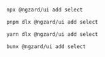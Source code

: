 ```bash tab="npm" copyButton
npx @ngzard/ui add select
```

```bash tab="pnpm"
pnpm dlx @ngzard/ui add select
```

```bash tab="yarn"
yarn dlx @ngzard/ui add select
```

```bash tab="bun"
bunx @ngzard/ui add select
```